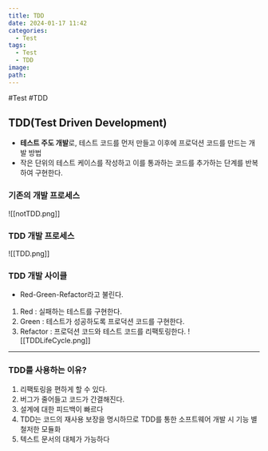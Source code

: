 ```yaml
---
title: TDD
date: 2024-01-17 11:42
categories:
  - Test
tags:
  - Test
  - TDD
image: 
path:
---
```

#Test #TDD 

## TDD(Test Driven Development)
 + **테스트 주도 개발**로, 테스트 코드를 먼저 만들고 이후에 프로덕션 코드를 만드는 개발 방법
 + 작은 단위의 테스트 케이스를 작성하고 이를 통과하는 코드를 추가하는 단계를 반복하여 구현한다.

### 기존의 개발 프로세스
![[notTDD.png]]

### TDD 개발 프로세스
![[TDD.png]]


### TDD 개발 사이클
+ Red-Green-Refactor라고 불린다.

1. Red : 실패하는 테스트를 구현한다.
2. Green : 테스트가 성공하도록 프로덕션 코드를 구현한다.
3. Refactor : 프로덕션 코드와 테스트 코드를 리팩토링한다.
![[TDDLifeCycle.png]]

---
### TDD를 사용하는 이유?
1. 리팩토링을 편하게 할 수 있다.
2. 버그가 줄어들고 코드가 간결해진다.
3. 설계에 대한 피드백이 빠르다
4. TDD는 코드의 재사용 보장을 명시하므로 TDD를 통한 소프트웨어 개발 시 기능 별 철저한 모듈화
5. 텍스트 문서의 대체가 가능하다
